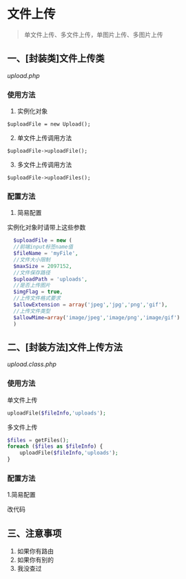 # 文件上传

> 单文件上传、多文件上传，单图片上传、多图片上传

## 一、[封装类]文件上传类
*upload.php*

### 使用方法
1. 实例化对象
  
  `$uploadFile = new Upload();`

2. 单文件上传调用方法
  
  `$uploadFile->uploadFile();`

3. 多文件上传调用方法
  
  `$uploadFile->uploadFiles();`
  
### 配置方法
1. 简易配置
  
  实例化对象时请带上这些参数
  
```php
  $uploadFile = new (
  //前端input标签name值
  $fileName = 'myFile',
  //文件大小限制
  $maxSize = 2097152,
  //文件保存路径
  $uploadPath = 'uploads',
  //是否上传图片
  $imgFlag = true,
  //上传文件格式要求
  $allowExtension = array('jpeg','jpg','png','gif'),
  //上传文件类型
  $allowMime=array('image/jpeg','image/png','image/gif')
  )
```

## 二、[封装方法]文件上传方法
*upload.class.php*

### 使用方法
  
  单文件上传
  ```php
uploadFile($fileInfo,'uploads');
  ```
  
  多文件上传
```php
$files = getFiles();
foreach ($files as $fileInfo) {
    uploadFile($fileInfo,'uploads');
}
```
  
### 配置方法
1.简易配置
  
  改代码
  
  
## 三、注意事项

1. 如果你有路由
2. 如果你有别的
3. 我没查过








